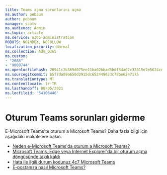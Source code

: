 ```yaml
---
title: Teams açma sorunlarını açma
ms.author: pebaum
author: pebaum
manager: scotv
ms.audience: Admin
ms.topic: article
ms.service: o365-administration
ROBOTS: NOINDEX, NOFOLLOW
localization_priority: Normal
ms.collection: Adm_O365
ms.custom:
- "2688"
- "9000744"
ms.openlocfilehash: 20941c2b369d075ee11ba02bbad5bdf84a67c33615e7e5624ce790bb04cb808c
ms.sourcegitcommit: b5f7da89a650d2915dc652449623c78be6247175
ms.translationtype: MT
ms.contentlocale: tr-TR
ms.lasthandoff: 08/05/2021
ms.locfileid: "54106446"
---
```

# <a name="troubleshooting-teams-sign-in"></a>Oturum Teams sorunları giderme 

E-Microsoft Teams'te oturum a Microsoft Teams? Daha fazla bilgi için aşağıdaki makalelere bakın.

- [Neden e-Microsoft Teams'da oturum a Microsoft Teams?](https://support.office.com/article/a02f683b-61a3-4008-9447-ee60c5593b0f)
- [Microsoft Teams, Edge veya Internet Explorer'da bir oturum açma döngüsünde takılı kaldı](https://docs.microsoft.com/microsoftteams/troubleshoot/teams-sign-in/sign-in-loop)
- [Hata ile ilgili durum kodunuz 4c7 Microsoft Teams](https://support.microsoft.com/help/4041047/modern-authentication-failed-here-status-code-is-4c7-when-signing-in-t)
- [E-postanıza nasıl Microsoft Teams?](https://support.office.com/article/how-do-i-get-access-to-microsoft-teams-fc7f1634-abd3-4f26-a597-9df16e4ca65b)